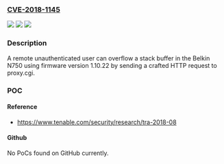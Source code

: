 ### [CVE-2018-1145](https://cve.mitre.org/cgi-bin/cvename.cgi?name=CVE-2018-1145)
![](https://img.shields.io/static/v1?label=Product&message=N750%20DB%20Wi-Fi%20Dual-Band%20N%2B%20Gigabit%20Router%20(F9K1103)&color=blue)
![](https://img.shields.io/static/v1?label=Version&message=Firmware%201.10.22%3F%20&color=brightgreen)
![](https://img.shields.io/static/v1?label=Vulnerability&message=Stack%20Buffer%20Overflow&color=brightgreen)

### Description

A remote unauthenticated user can overflow a stack buffer in the Belkin N750 using firmware version 1.10.22 by sending a crafted HTTP request to proxy.cgi.

### POC

#### Reference
- https://www.tenable.com/security/research/tra-2018-08

#### Github
No PoCs found on GitHub currently.

